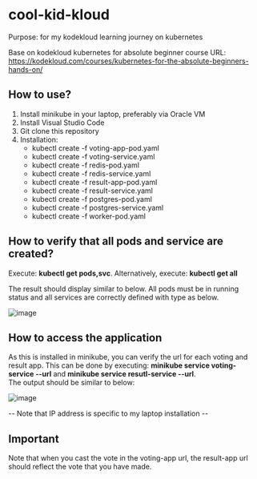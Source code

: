 # cool-kid-kloud
Purpose: for my kodekloud learning journey on kubernetes

Base on kodekloud kubernetes for absolute beginner course 
URL: https://kodekloud.com/courses/kubernetes-for-the-absolute-beginners-hands-on/

## How to use?
1. Install minikube in your laptop, preferably via Oracle VM
2. Install Visual Studio Code
3. Git clone this repository
4. Installation:
   - kubectl create -f voting-app-pod.yaml
   - kubectl create -f voting-service.yaml
   - kubectl create -f redis-pod.yaml
   - kubectl create -f redis-service.yaml
   - kubectl create -f result-app-pod.yaml
   - kubectl create -f result-service.yaml
   - kubectl create -f postgres-pod.yaml
   - kubectl create -f postgres-service.yaml
   - kubectl create -f worker-pod.yaml

## How to verify that all pods and service are created?
Execute: **kubectl get pods,svc**.   Alternatively, execute: **kubectl get all**

The result should display similar to below.  All pods must be in running status and all services are correctly defined with type as below.

![image](https://user-images.githubusercontent.com/34974207/162943553-e469fdcd-4d1d-4ffc-9d64-1e8fed46ce99.png)



##  How to access the application
As this is installed in minikube, you can verify the url for each voting and result app.
This can be done by executing: **minikube service voting-service --url** and **minikube service resutl-service --url**.  
The output should be similar to below:

![image](https://user-images.githubusercontent.com/34974207/162943634-4cbe6458-0de0-4a74-a9a7-0e751b9095a0.png)

-- Note that IP address is specific to my laptop installation --

## Important
Note that when you cast the vote in the voting-app url, the result-app url should reflect the vote that you have made.
  
  
        
